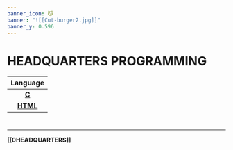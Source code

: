 ```yaml
---
banner_icon: 😼
banner: "![[Cut-burger2.jpg]]"
banner_y: 0.596
---
```

# HEADQUARTERS PROGRAMMING

|     Language     |
|:----------------:|
|  [**C**](C.md)   |
| **[HTML](HTML)** |

# 
---
**[[0HEADQUARTERS]]**
